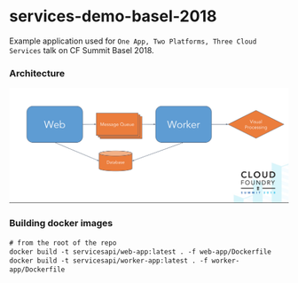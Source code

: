 # services-demo-basel-2018
Example application used for `One App, Two Platforms, Three Cloud Services` talk on CF Summit Basel 2018.


### Architecture
![](./assets/arch.png)


### Building docker images
```
# from the root of the repo
docker build -t servicesapi/web-app:latest . -f web-app/Dockerfile
docker build -t servicesapi/worker-app:latest . -f worker-app/Dockerfile
```
